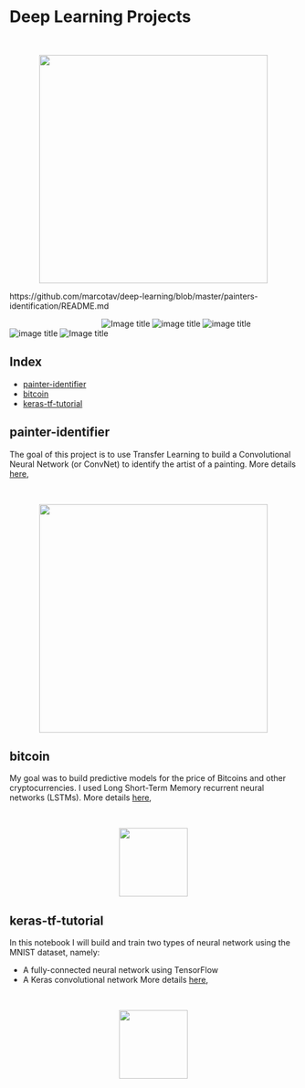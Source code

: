 # Deep Learning Projects


<br/>
<p align="center">
  <img src="https://github.com/marcotav/deep-learning/blob/master/keras-tf-tutorial/images/Deep%20learning%20neural%20network.jpg" width="400">
</p>https://github.com/marcotav/deep-learning/blob/master/painters-identification/README.md






&nbsp;&nbsp;&nbsp;&nbsp;&nbsp;&nbsp;&nbsp;&nbsp;&nbsp;&nbsp;&nbsp;&nbsp;&nbsp;&nbsp;&nbsp;&nbsp;&nbsp;&nbsp;&nbsp;&nbsp;&nbsp;&nbsp;&nbsp;&nbsp;&nbsp;&nbsp;&nbsp;&nbsp;&nbsp;&nbsp;&nbsp;&nbsp;&nbsp;&nbsp;&nbsp;&nbsp;&nbsp;&nbsp;&nbsp;&nbsp;
![Image title](https://img.shields.io/badge/painter--id-v1.0-lightgrey.svg) ![image title](https://img.shields.io/badge/work-in%20progress-blue.svg) ![image title](https://img.shields.io/badge/python-v3.6-green.svg) ![image title](https://img.shields.io/badge/keras-v2.1.5-red.svg) ![Image title](https://img.shields.io/badge/TensorFlow-v1.7.0-orange.svg)

## Index

* [painter-identifier](#painter-identifier)
* [bitcoin](#bitcoin)
* [keras-tf-tutorial](#keras-tf-tutorial)

## painter-identifier

The goal of this project is to use Transfer Learning to build a Convolutional Neural Network (or ConvNet) to identify the artist of a painting. More details [here](https://github.com/marcotav/deep-learning/blob/master/painters-identification/README.md),

<br/>
<p align="center">
  <img src="https://github.com/marcotav/deep-learning/blob/master/painters-identification/images/paintings_readme.jpg"
       width="400">
</p>

## bitcoin

My goal was to build predictive models for the price of Bitcoins and other cryptocurrencies. I used Long Short-Term Memory recurrent neural networks (LSTMs). More details [here](https://github.com/marcotav/deep-learning/blob/master/bitcoin/README.md),

<br/>
<p align="center">
  <img src="https://github.com/marcotav/deep-learning-applied-to-bitcoins/blob/master/btc-orange1.jpg" width="120">
</p>




## keras-tf-tutorial

In this notebook I will build and train two types of neural network using the MNIST dataset, namely:
- A fully-connected neural network using TensorFlow
- A Keras convolutional network
More details [here](https://github.com/marcotav/deep-learning/blob/master/keras-tf-tutorial/README.md),
<br/>
<p align="center">
  <img src="https://github.com/marcotav/neural-nets-tutorial/blob/master/MNIST_3.png" width="120">
</p>
